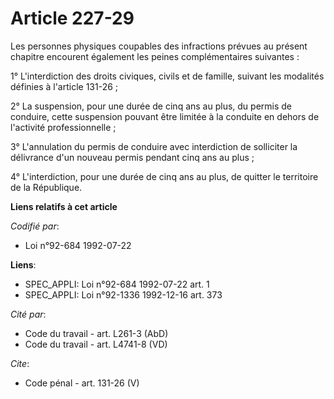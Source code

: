 # Article 227-29

Les personnes physiques coupables des infractions prévues au présent chapitre encourent également les peines complémentaires
suivantes :

1° L'interdiction des droits civiques, civils et de famille, suivant les modalités définies à l'article 131-26 ;

2° La suspension, pour une durée de cinq ans au plus, du permis de conduire, cette suspension pouvant être limitée à la
conduite en dehors de l'activité professionnelle ;

3° L'annulation du permis de conduire avec interdiction de solliciter la délivrance d'un nouveau permis pendant cinq ans au
plus ;

4° L'interdiction, pour une durée de cinq ans au plus, de quitter le territoire de la République.

**Liens relatifs à cet article**

_Codifié par_:

  - Loi n°92-684 1992-07-22

**Liens**:

  - SPEC_APPLI: Loi n°92-684 1992-07-22 art. 1
  - SPEC_APPLI: Loi n°92-1336 1992-12-16 art. 373

_Cité par_:

  - Code du travail - art. L261-3 (AbD)
  - Code du travail - art. L4741-8 (VD)

_Cite_:

  - Code pénal - art. 131-26 (V)
